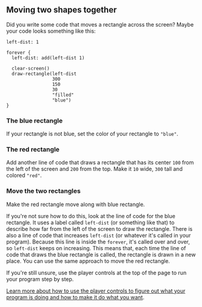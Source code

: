 ## Moving two shapes together

Did you write some code that moves a rectangle across the screen? Maybe your code looks something like this:

```
left-dist: 1

forever {
  left-dist: add(left-dist 1)

  clear-screen()
  draw-rectangle(left-dist
                 300
                 150
                 30
                 "filled"
                 "blue")
}
```

### The blue rectangle

If your rectangle is not blue, set the color of your rectangle to `"blue"`.

### The red rectangle

Add another line of code that draws a rectangle that has its center `100` from the left of the screen and `200` from the top.  Make it `10` wide, `300` tall and colored `"red"`.

### Move the two rectangles

Make the red rectangle move along with blue rectangle.

If you're not sure how to do this, look at the line of code for the blue rectangle.  It uses a label called `left-dist` (or something like that) to describe how far from the left of the screen to draw the rectangle.  There is also a line of code that increases `left-dist` (or whatever it's called in your program).  Because this line is inside the `forever`, it's called over and over, so `left-dist` keeps on increasing.  This means that, each time the line of code that draws the blue rectangle is called, the rectangle is drawn in a new place.  You can use the same approach to move the red rectangle.

If you're still unsure, use the player controls at the top of the page to run your program step by step.

[Learn more about how to use the player controls to figure out what your program is doing and how to make it do what you want](#fixing-code-using-the-player-controls).

